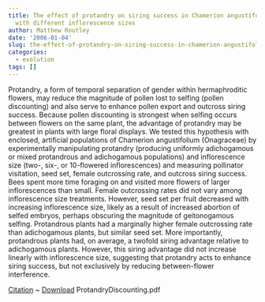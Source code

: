 ```yaml
---
title: The effect of protandry on siring success in Chamerion angustifolium (Onagraceae)
  with different inflorescence sizes
author: Matthew Routley
date: '2006-01-04'
slug: the-effect-of-protandry-on-siring-success-in-chamerion-angustifolium-onagraceae-with-different-inflorescence-sizes
categories:
  - evolution
tags: []
---
```


<p>Protandry, a form of temporal separation of gender within hermaphroditic flowers, may reduce the magnitude of pollen lost to selfing (pollen discounting) and also serve to enhance pollen export and outcross siring success. Because pollen discounting is strongest when selfing occurs between flowers on the same plant, the advantage of protandry may be greatest in plants with large floral displays. We tested this hypothesis with enclosed, artificial populations of Chamerion angustifolium (Onagraceae) by experimentally manipulating protandry (producing uniformly adichogamous or mixed protandrous and adichogamous populations) and inflorescence size (two-, six-, or 10-flowered inflorescences) and measuring pollinator visitation, seed set, female outcrossing rate, and outcross siring success. Bees spent more time foraging on and visited more flowers of larger inflorescences than small. Female outcrossing rates did not vary among inflorescence size treatments. However, seed set per fruit decreased with increasing inflorescence size, likely as a result of increased abortion of selfed embryos, perhaps obscuring the magnitude of geitonogamous selfing. Protandrous plants had a marginally higher female outcrossing rate than adichogamous plants, but similar seed set. More importantly, protandrous plants had, on average, a twofold siring advantage relative to adichogamous plants. However, this siring advantage did not increase linearly with inflorescence size, suggesting that protandry acts to enhance siring success, but not exclusively by reducing between-flower interference.</p>

<p><a href="http://www.hubmed.org/display.cgi?issn=00143820&amp;uids=12683521">Citation</a> ~ <a href="http://public.me.com/mroutley">Download</a> ProtandryDiscounting.pdf</p>